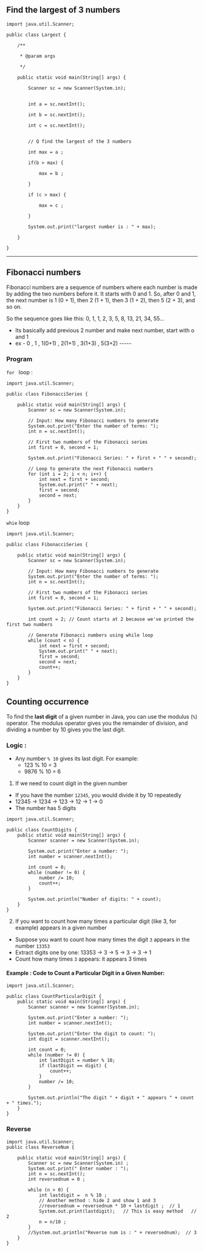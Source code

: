 ## Find the largest of 3 numbers

```
import java.util.Scanner;

public class Largest {

    /**

     * @param args

     */

    public static void main(String[] args) {

        Scanner sc = new Scanner(System.in);


        int a = sc.nextInt();

        int b = sc.nextInt();

        int c = sc.nextInt();


        // Q find the largest of the 3 numbers

        int max = a ;

        if(b > max) {

            max = b ;

        }

        if (c > max) {

            max = c ;

        }

        System.out.print("largest number is : " + max);

    }

}
```
---
## Fibonacci numbers

Fibonacci numbers are a sequence of numbers where each number is made by adding the two numbers before it. It starts with 0 and 1. So, after 0 and 1, the next number is 1 (0 + 1), then 2 (1 + 1), then 3 (1 + 2), then 5 (2 + 3), and so on.

So the sequence goes like this: 0, 1, 1, 2, 3, 5, 8, 13, 21, 34, 55...

- Its basically add previous 2 number and make next number, start with o and 1
- ex - 0 , 1 , 1(0+1) , 2(1+1) , 3(1+3) , 5(3+2)    ----- 

### Program

`for ` loop :
```
import java.util.Scanner;

public class FibonacciSeries {

    public static void main(String[] args) {
        Scanner sc = new Scanner(System.in);

        // Input: How many Fibonacci numbers to generate
        System.out.print("Enter the number of terms: ");
        int n = sc.nextInt();

        // First two numbers of the Fibonacci series
        int first = 0, second = 1;

        System.out.print("Fibonacci Series: " + first + " " + second);

        // Loop to generate the next Fibonacci numbers
        for (int i = 2; i < n; i++) {
            int next = first + second;
            System.out.print(" " + next);
            first = second;
            second = next;
        }
    }
}

```

`whie` loop
```
import java.util.Scanner;

public class FibonacciSeries {

    public static void main(String[] args) {
        Scanner sc = new Scanner(System.in);

        // Input: How many Fibonacci numbers to generate
        System.out.print("Enter the number of terms: ");
        int n = sc.nextInt();

        // First two numbers of the Fibonacci series
        int first = 0, second = 1;

        System.out.print("Fibonacci Series: " + first + " " + second);

        int count = 2; // Count starts at 2 because we've printed the first two numbers

        // Generate Fibonacci numbers using while loop
        while (count < n) {
            int next = first + second;
            System.out.print(" " + next);
            first = second;
            second = next;
            count++;
        }
    }
}

```


## Counting occurrence

To find the **last digit** of a given number in Java, you can use the modulus (`%`) operator. The modulus operator gives you the remainder of division, and dividing a number by 10 gives you the last digit.
### Logic :

- Any number `% 10` gives its last digit. For example:
	- 123 % 10 = 3
	- 9876 % 10 = 6


1. If we need to count digit in  the given number

- If you have the number `12345`, you would divide it by 10 repeatedly
- 12345 → 1234 → 123 → 12 → 1 → 0
- The number has 5 digits
```
import java.util.Scanner;

public class CountDigits {
    public static void main(String[] args) {
        Scanner scanner = new Scanner(System.in);

        System.out.print("Enter a number: ");
        int number = scanner.nextInt();

        int count = 0;
        while (number != 0) {
            number /= 10;
            count++;
        }

        System.out.println("Number of digits: " + count);
    }
}
```


2. If you want to count how many times a particular digit (like 3, for example) appears in a given number

- Suppose you want to count how many times the digit `3` appears in the number `13353`
- Extract digits one by one: 13353 → 3 → 5 → 3 → 3 → 1
- Count how many times `3` appears: it appears 3 times
#### Example : Code to Count a Particular Digit in a Given Number:
```
import java.util.Scanner;

public class CountParticularDigit {
    public static void main(String[] args) {
        Scanner scanner = new Scanner(System.in);

        System.out.print("Enter a number: ");
        int number = scanner.nextInt();

        System.out.print("Enter the digit to count: ");
        int digit = scanner.nextInt();

        int count = 0;
        while (number != 0) {
            int lastDigit = number % 10;
            if (lastDigit == digit) {
                count++;
            }
            number /= 10;
        }

        System.out.println("The digit " + digit + " appears " + count + " times.");
    }
}
```

### Reverse

```
import java.util.Scanner;
public class ReverseNum {

    public static void main(String[] args) {
        Scanner sc = new Scanner(System.in) ;
        System.out.print(" Enter number : ");
        int n = sc.nextInt();
        int reversednum = 0 ;

        while (n > 0) {
            int lastdigit =  n % 10 ;
            // Another method : hide 2 and show 1 and 3 
            //reversednum = reversednum * 10 + lastdigit ;  // 1
            System.out.print(lastdigit);   // This is easy method   // 2
            n = n/10 ;
        }
        //System.out.println("Reverse num is : " + reversednum);  // 3
    }
}
```